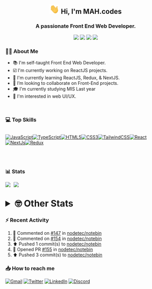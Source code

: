 <h2 align="center"><img src="./Hi.gif" width="30px" height="30px"> Hi, I'm MAH.codes</h2>

<h3 align="center">A passionate Front End Web Developer.</h3>

<div align="center">
  <a href="https://www.linux.org"><img src="https://img.shields.io/badge/OS-Linux-e06c75?style=for-the-badge&logoColor=7287fd&logo=linux&color=7287fd&labelColor=1E1E2E" /></a>
	<a href="https://archlinux.org"><img src="https://img.shields.io/badge/DISTRO-Arch-56b6c2?style=for-the-badge&logo=arch-linux&logoColor=7287fd&color=7287fd&labelColor=1E1E2E" /></a>
	<a href="https://dwm.suckless.org"><img src="https://img.shields.io/badge/WM-DWM-005577?style=for-the-badge&logo=dwm&color=7287fd&logoColor=7287fd&labelColor=1E1E2E" /></a>
	<a href="https://neovim.io"><img src="https://img.shields.io/badge/IDE-Neovim-98c379?style=for-the-badge&logo=neovim&color=7287fd&logoColor=7287fd&labelColor=1E1E2E" /></a>
</div>

### :man_technologist: About Me

- :books: I'm self-taught Front End Web Developer.
- :ballot_box_with_check: I'm currently working on ReactJS projects.
- :dart: I'm currently learning ReactJS, Redux, & NextJS.
- :eyes: I’m looking to collaborate on Front-End projects.
- :mortar_board: I'm currently studying MIS Last year
- :art: I'm interested in web UI/UX.

<br>

### :computer: Top Skills

<div style="display:flex;">

<a href="https://developer.mozilla.org/en-US/docs/Web/JavaScript" target="_blank" rel="noreferrer"><img
    src="https://raw.githubusercontent.com/danielcranney/readme-generator/main/public/icons/skills/javascript-colored.svg"
    width="36" height="36" alt="JavaScript" /></a><a href="https://www.typescriptlang.org/" target="_blank"
  rel="noreferrer"><img
    src="https://raw.githubusercontent.com/danielcranney/readme-generator/main/public/icons/skills/typescript-colored.svg"
    width="36" height="36" alt="TypeScript" /></a><a href="https://developer.mozilla.org/en-US/docs/Glossary/HTML5"
  target="_blank" rel="noreferrer"><img
    src="https://raw.githubusercontent.com/danielcranney/readme-generator/main/public/icons/skills/html5-colored.svg"
    width="36" height="36" alt="HTML5" /></a><a href="https://www.w3.org/TR/CSS/#css" target="_blank"
  rel="noreferrer"><img
    src="https://raw.githubusercontent.com/danielcranney/readme-generator/main/public/icons/skills/css3-colored.svg"
    width="36" height="36" alt="CSS3" /></a><a href="https://tailwindcss.com/" target="_blank" rel="noreferrer"><img
    src="https://raw.githubusercontent.com/danielcranney/readme-generator/main/public/icons/skills/tailwindcss-colored.svg"
    width="36" height="36" alt="TailwindCSS" /></a><a href="https://reactjs.org/" target="_blank" rel="noreferrer"><img
    src="https://raw.githubusercontent.com/danielcranney/readme-generator/main/public/icons/skills/react-colored.svg"
    width="36" height="36" alt="React" /></a><a href="https://nextjs.org/docs" target="_blank" rel="noreferrer"><img
    src="https://raw.githubusercontent.com/danielcranney/readme-generator/main/public/icons/skills/nextjs-colored.svg"
    width="36" height="36" alt="NextJs" /></a><a href="https://redux.js.org/" target="_blank" rel="noreferrer"><img
    src="https://raw.githubusercontent.com/danielcranney/readme-generator/main/public/icons/skills/redux-colored.svg"
    width="36" height="36" alt="Redux" /></a>

</div>

<br>
<br>

### :bar_chart: Stats

<img src="https://github-readme-stats.vercel.app/api?username=MAHcodes&show_icons=true&locale=en" width="49%" /><span style="display:inline-block;width:2%"></span><img src="https://github-readme-streak-stats.herokuapp.com/?user=MAHcodes&" width="49%" />

<br>

<details>
<summary style="font-size: 1.75rem; font-weight: bold;"><strong style="font-size: 1.75rem; font-weight: bold;"> 🤓 Other Stats </strong></summary>

<a href="https://www.github.com/mahcodes"><img src="https://komarev.com/ghpvc/?username=MAHcodes&style=for-the-badge" alt="MAHcodes github profile views" /></a>
<a href="https://wakatime.com/@44eeab2c-51f5-4574-a918-82e5b17d9c49"><img src="https://wakatime.com/badge/user/44eeab2c-51f5-4574-a918-82e5b17d9c49.svg?style=for-the-badge" alt="Total time coded since Jun 29 2022" /></a>

<!--START_SECTION:waka-->
![Lines of code](https://img.shields.io/badge/From%20Hello%20World%20I%27ve%20Written-255%20Thousand%20lines%20of%20code-blue)

**🐱 My GitHub Data** 

> 🏆 222 Contributions in the Year 2023
 > 
> 📦 341.4 kB Used in GitHub's Storage 
 > 
> 💼 Opted to Hire
 > 
> 📜 27 Public Repositories 
 > 
> 🔑 8 Private Repositories  
 > 
**I'm a Night 🦉** 

```text
🌞 Morning    154 commits    ███░░░░░░░░░░░░░░░░░░░░░░   13.97% 
🌆 Daytime    273 commits    ██████░░░░░░░░░░░░░░░░░░░   24.77% 
🌃 Evening    439 commits    ██████████░░░░░░░░░░░░░░░   39.84% 
🌙 Night      236 commits    █████░░░░░░░░░░░░░░░░░░░░   21.42%

```
📅 **I'm Most Productive on Monday** 

```text
Monday       205 commits    ████░░░░░░░░░░░░░░░░░░░░░   18.6% 
Tuesday      162 commits    ███░░░░░░░░░░░░░░░░░░░░░░   14.7% 
Wednesday    131 commits    ███░░░░░░░░░░░░░░░░░░░░░░   11.89% 
Thursday     126 commits    ██░░░░░░░░░░░░░░░░░░░░░░░   11.43% 
Friday       124 commits    ██░░░░░░░░░░░░░░░░░░░░░░░   11.25% 
Saturday     172 commits    ████░░░░░░░░░░░░░░░░░░░░░   15.61% 
Sunday       182 commits    ████░░░░░░░░░░░░░░░░░░░░░   16.52%

```


📊 **This Week I Spent My Time On** 

```text
⌚︎ Time Zone: Asia/Beirut

💬 Programming Languages: 
TypeScript               25 hrs 7 mins       ██████████████████░░░░░░░   74.92% 
Lua                      2 hrs 53 mins       ██░░░░░░░░░░░░░░░░░░░░░░░   8.61% 
JavaScript               1 hr 2 mins         ░░░░░░░░░░░░░░░░░░░░░░░░░   3.09% 
YAML                     49 mins             ░░░░░░░░░░░░░░░░░░░░░░░░░   2.47% 
Markdown                 42 mins             ░░░░░░░░░░░░░░░░░░░░░░░░░   2.11%

🔥 Editors: 
Neovim                   33 hrs 32 mins      █████████████████████████   100.0%

🐱‍💻 Projects: 
NoteBin                  27 hrs 35 mins      ████████████████████░░░░░   82.25% 
dotfiles                 4 hrs 23 mins       ███░░░░░░░░░░░░░░░░░░░░░░   13.11% 
dwm                      25 mins             ░░░░░░░░░░░░░░░░░░░░░░░░░   1.28% 
canadiansouq.com         13 mins             ░░░░░░░░░░░░░░░░░░░░░░░░░   0.69% 
vimwiki                  13 mins             ░░░░░░░░░░░░░░░░░░░░░░░░░   0.68%

💻 Operating System: 
Linux                    33 hrs 32 mins      █████████████████████████   100.0%

```

**I Mostly Code in JavaScript** 

```text
JavaScript               14 repos            █████████████░░░░░░░░░░░░   51.85% 
Python                   3 repos             ██░░░░░░░░░░░░░░░░░░░░░░░   11.11% 
HTML                     2 repos             █░░░░░░░░░░░░░░░░░░░░░░░░   7.41% 
PHP                      2 repos             █░░░░░░░░░░░░░░░░░░░░░░░░   7.41% 
TypeScript               2 repos             █░░░░░░░░░░░░░░░░░░░░░░░░   7.41%

```



 Last Updated on 25/01/2023 18:43:07 UTC
<!--END_SECTION:waka-->

</details>

### :zap: Recent Activity

<!--RECENT_ACTIVITY:start-->
1. 💬 Commented on [#147](https://github.com/nodetec/notebin/issues/147#issuecomment-1404678360) in [nodetec/notebin](https://github.com/nodetec/notebin)<br>
2. 💬 Commented on [#154](https://github.com/nodetec/notebin/issues/154#issuecomment-1404660366) in [nodetec/notebin](https://github.com/nodetec/notebin)<br>
3. ⬆️ Pushed 1 commit(s) to [nodetec/notebin](https://github.com/nodetec/notebin)<br>
4. 💪 Opened PR [#155](https://github.com/nodetec/notebin/pull/155) in [nodetec/notebin](https://github.com/nodetec/notebin)<br>
5. ⬆️ Pushed 3 commit(s) to [nodetec/notebin](https://github.com/nodetec/notebin)<br>
<!--RECENT_ACTIVITY:end-->

### :inbox_tray: How to reach me

[![Gmail](https://img.shields.io/badge/Gmail-D14836?style=for-the-badge&logo=gmail&logoColor=white)](mailto:mahdotcodes@gmail.com)
[![Twitter](https://img.shields.io/badge/Twitter-1DA1F2?style=for-the-badge&logo=twitter&logoColor=white)](https://twitter.com/MAHcodes)
[![LinkedIn](https://img.shields.io/badge/LinkedIn-0077B5?style=for-the-badge&logo=linkedin&logoColor=white)](https://www.linkedin.com/in/mah-codes-66b0671b7/)
[![Discord](https://img.shields.io/badge/Discord-7289DA?style=for-the-badge&logo=discord&logoColor=white)](https://discord.com/users/404595695195258880)

